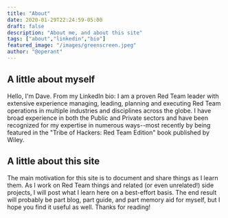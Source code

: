 ```yaml
---
title: "About"
date: 2020-01-29T22:24:59-05:00
draft: false
description: "About me, and about this site"
tags: ["about","linkedin","bio"]
featured_image: "/images/greenscreen.jpeg"
author: "@operant"
---
```

## A little about myself

Hello, I'm Dave. From my LinkedIn bio: I am a proven Red Team leader with extensive experience managing, leading, planning and executing Red Team operations in multiple industries and disciplines across the globe. I have broad experience in both the Public and Private sectors and have been recognized for my expertise in numerous ways--most recently by being featured in the "Tribe of Hackers: Red Team Edition" book published by Wiley.

## A little about this site

The main motivation for this site is to document and share things as I learn them. As I work on Red Team things and related (or even unrelated!) side projects, I will post what I learn here on a best-effort basis. The end result will probably be part blog, part guide, and part memory aid for myself, but I hope you find it useful as well. Thanks for reading!
